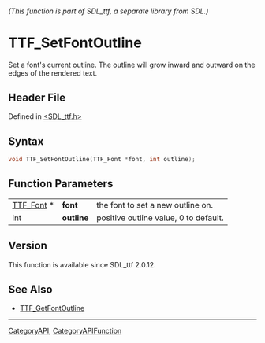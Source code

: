 ###### (This function is part of SDL_ttf, a separate library from SDL.)
# TTF_SetFontOutline

Set a font's current outline. The outline will grow inward and outward on the edges of the rendered text.

## Header File

Defined in [<SDL_ttf.h>](https://github.com/libsdl-org/SDL_ttf/blob/SDL2/include/SDL_ttf.h)

## Syntax

```c
void TTF_SetFontOutline(TTF_Font *font, int outline);
```

## Function Parameters

|                        |             |                                       |
| ---------------------- | ----------- | ------------------------------------- |
| [TTF_Font](TTF_Font) * | **font**    | the font to set a new outline on.     |
| int                    | **outline** | positive outline value, 0 to default. |

## Version

This function is available since SDL_ttf 2.0.12.

## See Also

- [TTF_GetFontOutline](TTF_GetFontOutline)

----
[CategoryAPI](CategoryAPI), [CategoryAPIFunction](CategoryAPIFunction)

